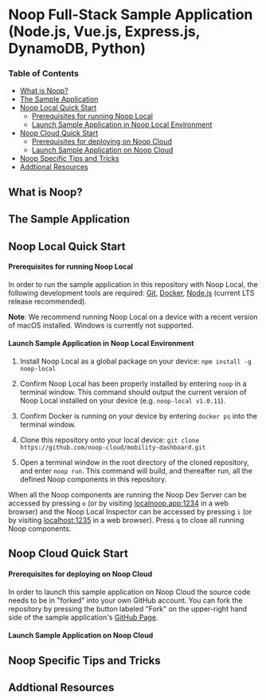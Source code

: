 # Noop Full-Stack Sample Application (Node.js, Vue.js, Express.js, DynamoDB, Python)

### Table of Contents
- [What is Noop?](#what-is-noop)
- [The Sample Application](#the-sample-application)
- [Noop Local Quick Start](#noop-local-quick-start)
    * [Prerequisites for running Noop Local](#prerequisites-for-running-noop-local])
    * [Launch Sample Application in Noop Local Environment](#launch-sample-application-in-noop-local-environment)
- [Noop Cloud Quick Start](#noop-cloud-quick-start)
    * [Prerequisites for deploying on Noop Cloud](#prerequisites-for-deploying-on-noop-cloud])
    * [Launch Sample Application on Noop Cloud](#launch-sample-application-on-noop-cloud)
- [Noop Specific Tips and Tricks](#noop-specific-tips-and-tricks)
- [Addtional Resources](#addtional-resources)

## What is Noop?

## The Sample Application

## Noop Local Quick Start

#### Prerequisites for running Noop Local
In order to run the sample application in this repository with Noop Local, the following development tools are required: [Git](https://git-scm.com), [Docker](https://www.docker.com), [Node.js](https://nodejs.org/en/) (current LTS release recommended).

**Note**: We recommend running Noop Local on a device with a recent version of macOS installed. Windows is currently not supported.

#### Launch Sample Application in Noop Local Environment

1) Install Noop Local as a global package on your device: `npm install -g noop-local`

2) Confirm Noop Local has been properly installed by entering `noop` in a terminal window. This command should output the current version of Noop Local installed on your device (e.g. `noop-local v1.0.11`).

3) Confirm Docker is running on your device by entering `docker ps` into the terminal window.

4) Clone this repository onto your local device: `git clone https://github.com/noop-cloud/mobility-dashboard.git`

5) Open a terminal window in the root directory of the cloned repository, and enter `noop run`. This command will build, and thereafter run, all the defined Noop components in this repository.

When all the Noop components are running the Noop Dev Server can be accessed by pressing `o` (or by visiting [localnoop.app:1234](https://localnoop.app:1234) in a web browser) and the Noop Local Inspector can be accessed by pressing `i` (or by visiting [localhost:1235](http://localhost:1235) in a web browser). Press `q` to close all running Noop components.

## Noop Cloud Quick Start

#### Prerequisites for deploying on Noop Cloud

In order to launch this sample application on Noop Cloud the source code needs to be in "forked" into your own GitHub account. You can fork the repository by pressing the button labeled "Fork" on the upper-right hand side of the sample application's [GitHub Page](https://github.com/noop-cloud/mobility-dashboard).

#### Launch Sample Application on Noop Cloud

## Noop Specific Tips and Tricks

## Addtional Resources
